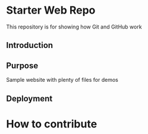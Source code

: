 # Starter Web Repo

This repository is for showing how Git and GitHub work

## Introduction

## Purpose

Sample website with plenty of files for demos

## Deployment

# How to contribute